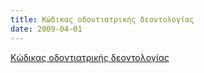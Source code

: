 ```yaml
---
title: Κώδικας οδοντιατρικής δεοντολογίας
date: 2009-04-01
---
```


[Κώδικας οδοντιατρικής δεοντολογίας]({{site.baseurl}}/files/docs/3.pdf)
